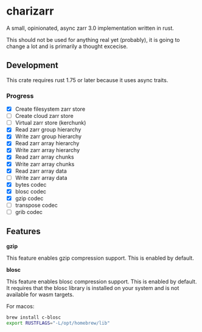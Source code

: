 # charizarr

A small, opinionated, async zarr 3.0 implementation written in rust.

This should not be used for anything real yet (probably), it is going to change a lot and is primarily a thought excecise.

## Development

This crate requires rust 1.75 or later because it uses async traits.

### Progress

- [x] Create filesystem zarr store
- [ ] Create cloud zarr store
- [ ] Virtual zarr store (kerchunk)
- [x] Read zarr group hierarchy
- [x] Write zarr group hierarchy
- [x] Read zarr array hierarchy
- [x] Write zarr array hierarchy
- [x] Read zarr array chunks
- [x] Write zarr array chunks
- [x] Read zarr array data
- [ ] Write zarr array data
- [x] bytes codec
- [x] blosc codec
- [x] gzip codec
- [ ] transpose codec
- [ ] grib codec

## Features

**gzip**

This feature enables gzip compression support. This is enabled by default.

**blosc**

This feature enables blosc compression support. This is enabled by default. It requires that the blosc library is installed on your system and is not available for wasm targets.

For macos:
```bash
brew install c-blosc
export RUSTFLAGS="-L/opt/homebrew/lib"
```
